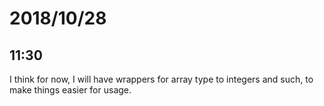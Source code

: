 # 2018/10/28

## 11:30

I think for now, I will have wrappers for array type to integers and such, to
make things easier for usage.
